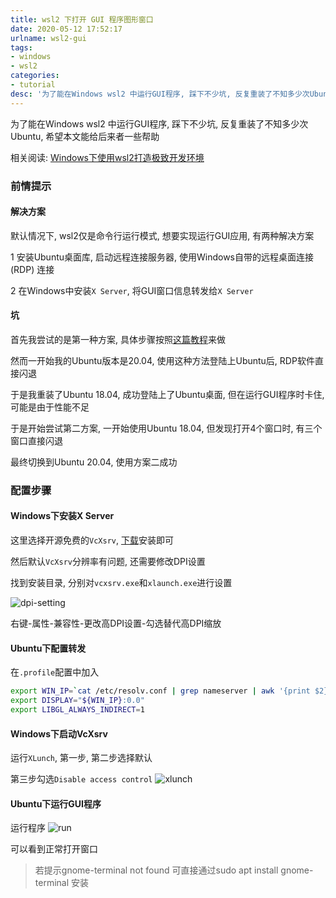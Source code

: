 ```yaml
---
title: wsl2 下打开 GUI 程序图形窗口
date: 2020-05-12 17:52:17
urlname: wsl2-gui
tags:
- windows
- wsl2
categories:
- tutorial
desc: '为了能在Windows wsl2 中运行GUI程序, 踩下不少坑, 反复重装了不知多少次Ubuntu, 希望本文能给后来者一些帮助'
---
```


为了能在Windows wsl2 中运行GUI程序, 踩下不少坑, 反复重装了不知多少次Ubuntu, 希望本文能给后来者一些帮助

<!--more-->

相关阅读: [Windows下使用wsl2打造极致开发环境](https://blog.xhyh.site/tutorial/windows-wsl2-env/)

### 前情提示

#### 解决方案

默认情况下, wsl2仅是命令行运行模式, 想要实现运行GUI应用, 有两种解决方案

1 安装Ubuntu桌面库, 启动远程连接服务器, 使用Windows自带的远程桌面连接(RDP) 连接

2 在Windows中安装`X Server`, 将GUI窗口信息转发给`X Server`

#### 坑

首先我尝试的是第一种方案, 具体步骤按照[这篇教程](https://dev.to/darksmile92/linux-on-windows-wsl-with-desktop-environment-via-rdp-522g)来做

然而一开始我的Ubuntu版本是20.04, 使用这种方法登陆上Ubuntu后, RDP软件直接闪退

于是我重装了Ubuntu 18.04, 成功登陆上了Ubuntu桌面, 但在运行GUI程序时卡住, 可能是由于性能不足

于是开始尝试第二方案, 一开始使用Ubuntu 18.04, 但发现打开4个窗口时, 有三个窗口直接闪退

最终切换到Ubuntu 20.04, 使用方案二成功

### 配置步骤

#### Windows下安装X Server

这里选择开源免费的`VcXsrv`, [下载](https://sourceforge.net/projects/vcxsrv/)安装即可

然后默认`VcXsrv`分辨率有问题, 还需要修改DPI设置

找到安装目录, 分别对`vcxsrv.exe`和`xlaunch.exe`进行设置

![dpi-setting](https://pic.rmb.bdstatic.com/25cdd33c6618a26e5d3beb595d5b552c.png)

右键-属性-兼容性-更改高DPI设置-勾选替代高DPI缩放

#### Ubuntu下配置转发

在`.profile`配置中加入

``` bash
export WIN_IP=`cat /etc/resolv.conf | grep nameserver | awk '{print $2}'`
export DISPLAY="${WIN_IP}:0.0"
export LIBGL_ALWAYS_INDIRECT=1
```

#### Windows下启动VcXsrv

运行`XLunch`, 第一步, 第二步选择默认

第三步勾选`Disable access control`
![xlunch](https://pic.rmb.bdstatic.com/d9dff7c568de947945fce26502d9273a.png)

#### Ubuntu下运行GUI程序

运行程序
![run](https://pic.rmb.bdstatic.com/c7d06755de0801d83beb39bbabcf9cc4.png)

可以看到正常打开窗口

> 若提示gnome-terminal not found 可直接通过sudo apt install gnome-terminal 安装